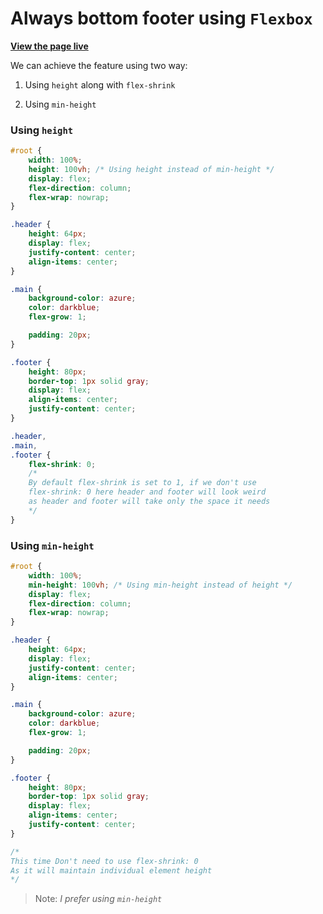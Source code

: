 # Always bottom footer using `Flexbox`

**[View the page live](https://rifayetuxbd.github.io/always-bottom-footer/)**

We can achieve the feature using two way:
1. Using `height` along with `flex-shrink`

1. Using `min-height`


### Using `height`
```css
#root {
    width: 100%;
    height: 100vh; /* Using height instead of min-height */
    display: flex;
    flex-direction: column;
    flex-wrap: nowrap;
}

.header {
    height: 64px;
    display: flex;
    justify-content: center;
    align-items: center;
}

.main {
    background-color: azure;
    color: darkblue;
    flex-grow: 1;

    padding: 20px;
}

.footer {
    height: 80px;
    border-top: 1px solid gray;
    display: flex;
    align-items: center;
    justify-content: center;
}

.header,
.main,
.footer {
    flex-shrink: 0; 
    /* 
    By default flex-shrink is set to 1, if we don't use 
    flex-shrink: 0 here header and footer will look weird
    as header and footer will take only the space it needs
    */
}
```

### Using `min-height`
```css
#root {
    width: 100%;
    min-height: 100vh; /* Using min-height instead of height */
    display: flex;
    flex-direction: column;
    flex-wrap: nowrap;
}

.header {
    height: 64px;
    display: flex;
    justify-content: center;
    align-items: center;
}

.main {
    background-color: azure;
    color: darkblue;
    flex-grow: 1;

    padding: 20px;
}

.footer {
    height: 80px;
    border-top: 1px solid gray;
    display: flex;
    align-items: center;
    justify-content: center;
}

/*
This time Don't need to use flex-shrink: 0
As it will maintain individual element height
*/
```

> Note: *I prefer using `min-height`*
